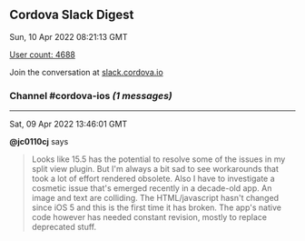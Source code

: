 ## Cordova Slack Digest
Sun, 10 Apr 2022 08:21:13 GMT

[User count: 4688](https://cordova.slack.com/)


Join the conversation at [slack.cordova.io](http://slack.cordova.io/)

### __Channel #cordova-ios__ _(1 messages)_
---

Sat, 09 Apr 2022 13:46:01 GMT

__@jc0110cj__ says 
> Looks like 15.5 has the potential to resolve some of the issues in my split view plugin.  But I'm always a bit sad to see workarounds that took a lot of effort rendered obsolete. Also I have to investigate a cosmetic issue that's emerged recently in a decade-old app. An image and text are colliding.  The HTML/javascript  hasn't changed since iOS 5 and this is the first time it has broken.  The app's native code however has needed constant revision, mostly to replace deprecated stuff.
> 
